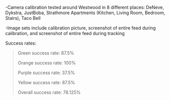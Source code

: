 -Camera calibration tested around Westwood in 8 different places:
DeNeve, Dykstra, JustBoba, Strathmore Apartments (Kitchen, Living Room, Bedroom, Stairs), Taco Bell

-Image sets include calibration picture, screenshot of entire feed during calibration, and screenshot of entire feed during tracking

Success rates:

> Green success rate: 87.5%
>
> Orange success rate: 100%
>
> Purple success rate: 37.5%
>
> Yellow success rate: 87.5%
>
> Overall success rate: 78.125%
